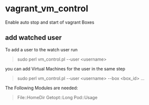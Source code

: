 # vagrant_vm_control
Enable auto stop and start of vagrant Boxes

## add watched user
To add a user to the watch user run
> sudo perl vm_control.pl --user \<username\>

you can add Virtual Machines for the user in the same step
> sudo perl vm_control.pl --user \<username\> --box \<box_id\> ...

The Following Modules are needed:
> File::HomeDir
> Getopt::Long
> Pod::Usage
